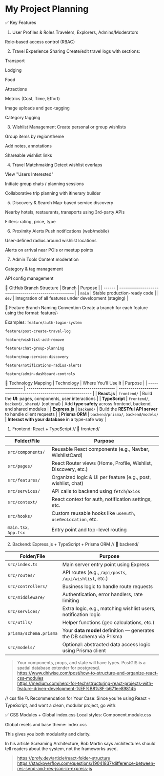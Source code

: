 # My Project Planning


✅ Key Features
1. User Profiles & Roles
Travelers, Explorers, Admins/Moderators

Role-based access control (RBAC)

2. Travel Experience Sharing
Create/edit travel logs with sections:

Transport

Lodging

Food

Attractions

Metrics (Cost, Time, Effort)

Image uploads and geo-tagging

Category tagging

3. Wishlist Management
Create personal or group wishlists

Group items by region/theme

Add notes, annotations

Shareable wishlist links

4. Travel Matchmaking
Detect wishlist overlaps

View "Users Interested"

Initiate group chats / planning sessions

Collaborative trip planning with itinerary builder

5. Discovery & Search
Map-based service discovery

Nearby hotels, restaurants, transports using 3rd-party APIs

Filters: rating, price, type

6. Proximity Alerts
Push notifications (web/mobile)

User-defined radius around wishlist locations

Alerts on arrival near POIs or meetup points

7. Admin Tools
Content moderation

Category & tag management

API config management

🌿 GitHub Branch Structure
| Branch | Purpose                                                 |
| ------ | ------------------------------------------------------- |
| `main` | Stable production-ready code                            |
| `dev`  | Integration of all features under development (staging) |

🌱 Feature Branch Naming Convention
Create a branch for each feature using the format:
feature/<module>-<short-description>

Examples:
`feature/auth-login-system`

`feature/post-create-travel-log`

`feature/wishlist-add-remove`

`feature/chat-group-planning`

`feature/map-service-discovery`

`feature/notifications-radius-alerts`

`feature/admin-dashboard-controls`

🧩 Technology Mapping
| Technology     | Where You'll Use It                           | Purpose                                                          |
| -------------- | --------------------------------------------- | ---------------------------------------------------------------- |
| **React.js**   | `frontend/`                                   | Build the **UI**: pages, components, user interactions           |
| **TypeScript** | `frontend/`, `backend/`, `shared/` (optional) | Add **type safety** across frontend, backend, and shared modules |
| **Express.js** | `backend/`                                    | Build the **RESTful API server** to handle client requests       |
| **Prisma ORM** | `backend/prisma/`, `backend/models/`          | **Interact with your database** in a type-safe way               |


1. Frontend: React + TypeScript  // 
📁 frontend/

| Folder/File           | Purpose                                                       |
| --------------------- | ------------------------------------------------------------- |
| `src/components/`     | Reusable React components (e.g., Navbar, WishlistCard)        |
| `src/pages/`          | React Router views (Home, Profile, Wishlist, Discovery, etc.) |
| `src/features/`       | Organized logic & UI per feature (e.g., post, wishlist, chat) |
| `src/services/`       | API calls to backend using `fetch`/`axios`                    |
| `src/context/`        | React context for auth, notification settings, etc.           |
| `src/hooks/`          | Custom reusable hooks like `useAuth`, `useGeoLocation`, etc.  |
| `main.tsx`, `App.tsx` | Entry point and top-level routing                             |


2. Backend: Express.js + TypeScript + Prisma ORM   // 
📁 backend/

| Folder/File            | Purpose                                                             |
| ---------------------- | ------------------------------------------------------------------- |
| `src/index.ts`         | Main server entry point using Express                               |
| `src/routes/`          | API routes (e.g., `/api/posts`, `/api/wishlist`, etc.)              |
| `src/controllers/`     | Business logic to handle route requests                             |
| `src/middleware/`      | Authentication, error handlers, rate limiting                       |
| `src/services/`        | Extra logic, e.g., matching wishlist users, notification logic      |
| `src/utils/`           | Helper functions (geo calculations, etc.)                           |
| `prisma/schema.prisma` | Your **data model** definition — generates the DB schema via Prisma |
| `src/models/`          | Optional: abstracted data access logic using Prisma client          |


> Your components, props, and state will have types.
> PostGIS is a spatial database extender for postgresql.
> https://www.dhiwise.com/post/how-to-structure-and-organize-react-css-modules  
> https://medium.com/nerd-for-tech/structuring-react-projects-with-feature-driven-development-%EF%B8%8F-b671ee898145

// css file
🔍 Recommendation for Your Case:
Since you're using React + TypeScript, and want a clean, modular project, go with:

✅ CSS Modules + Global index.css
Local styles: Component.module.css

Global resets and base theme: index.css

This gives you both modularity and clarity.


In his article Screaming Architecture, Bob Martin says architectures should tell readers about the system, not the frameworks used. 

> https://profy.dev/article/react-folder-structure
> https://stackoverflow.com/questions/19041837/difference-between-res-send-and-res-json-in-express-js